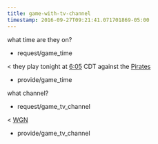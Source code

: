 ```yaml
---
title: game-with-tv-channel
timestamp: 2016-09-27T09:21:41.071701869-05:00
---
```


what time are they on?
* request/game_time

< they play tonight at [6:05](time/game) CDT against the [Pirates](team/opponent)
* provide/game_time

what channel?
* request/game_tv_channel

< [WGN](tv_channel)
* provide/game_tv_channel
